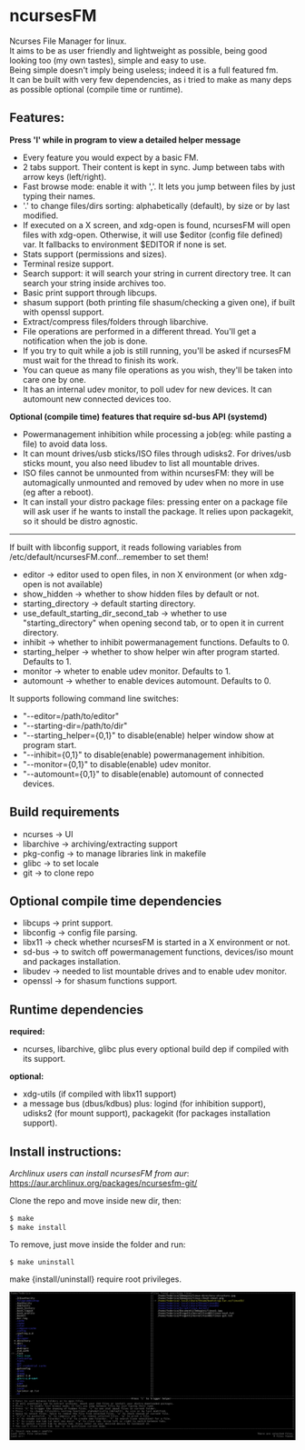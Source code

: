 # ncursesFM
Ncurses File Manager for linux.  
It aims to be as user friendly and lightweight as possible, being good looking too (my own tastes), simple and easy to use.  
Being simple doesn't imply being useless; indeed it is a full featured fm.  
It can be built with very few dependencies, as i tried to make as many deps as possible optional (compile time or runtime).  

## Features:

**Press 'l' while in program to view a detailed helper message**

* Every feature you would expect by a basic FM.
* 2 tabs support. Their content is kept in sync. Jump between tabs with arrow keys (left/right).
* Fast browse mode: enable it with ','. It lets you jump between files by just typing their names.
* '.' to change files/dirs sorting: alphabetically (default), by size or by last modified.
* If executed on a X screen, and xdg-open is found, ncursesFM will open files with xdg-open.
Otherwise, it will use $editor (config file defined) var. It fallbacks to environment $EDITOR if none is set.
* Stats support (permissions and sizes).
* Terminal resize support.
* Search support: it will search your string in current directory tree. It can search your string inside archives too.
* Basic print support through libcups.
* shasum support (both printing file shasum/checking a given one), if built with openssl support.
* Extract/compress files/folders through libarchive.
* File operations are performed in a different thread. You'll get a notification when the job is done.
* If you try to quit while a job is still running, you'll be asked if ncursesFM must wait for the thread to finish its work.
* You can queue as many file operations as you wish, they'll be taken into care one by one.
* It has an internal udev monitor, to poll udev for new devices. It can automount new connected devices too.

**Optional (compile time) features that require sd-bus API (systemd)**
* Powermanagement inhibition while processing a job(eg: while pasting a file) to avoid data loss.
* It can mount drives/usb sticks/ISO files through udisks2. For drives/usb sticks mount, you also need libudev to list all mountable drives.
* ISO files cannot be unmounted from within ncursesFM: they will be automagically unmounted and removed by udev when no more in use (eg after a reboot).
* It can install your distro package files: pressing enter on a package file will ask user if he wants to install the package. It relies upon packagekit, so it should be distro agnostic.

---

If built with libconfig support, it reads following variables from /etc/default/ncursesFM.conf...remember to set them!
* editor -> editor used to open files, in non X environment (or when xdg-open is not available)
* show_hidden -> whether to show hidden files by default or not.
* starting_directory -> default starting directory.
* use_default_starting_dir_second_tab -> whether to use "starting_directory" when opening second tab, or to open it in current directory.
* inhibit -> whether to inhibit powermanagement functions. Defaults to 0.
* starting_helper -> whether to show helper win after program started. Defaults to 1.
* monitor -> wheter to enable udev monitor. Defaults to 1.
* automount -> whether to enable devices automount. Defaults to 0.

It supports following command line switches:
* "--editor=/path/to/editor"
* "--starting-dir=/path/to/dir"
* "--starting_helper={0,1}" to disable(enable) helper window show at program start.
* "--inhibit={0,1}" to disable(enable) powermanagement inhibition.
* "--monitor={0,1}" to disable(enable) udev monitor.
* "--automount={0,1}" to disable(enable) automount of connected devices.

## Build requirements

* ncurses    -> UI
* libarchive -> archiving/extracting support
* pkg-config -> to manage libraries link in makefile
* glibc      -> to set locale
* git        -> to clone repo

## Optional compile time dependencies

* libcups   -> print support.
* libconfig -> config file parsing.
* libx11    -> check whether ncursesFM is started in a X environment or not.
* sd-bus    -> to switch off powermanagement functions, devices/iso mount and packages installation.
* libudev   -> needed to list mountable drives and to enable udev monitor.
* openssl   -> for shasum functions support.

## Runtime dependencies

**required:**
* ncurses, libarchive, glibc plus every optional build dep if compiled with its support.

**optional:**
* xdg-utils (if compiled with libx11 support)
* a message bus (dbus/kdbus) plus: logind (for inhibition support), udisks2 (for mount support), packagekit (for packages installation support).

## Install instructions:

*Archlinux users can install ncursesFM from aur*: https://aur.archlinux.org/packages/ncursesfm-git/

Clone the repo and move inside new dir, then:

    $ make
    $ make install

To remove, just move inside the folder and run:

    $ make uninstall

make {install/uninstall} require root privileges.

![Alt text](ncursesfm.png?raw=true)
